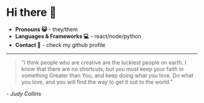 # Hi there 👋

- **Pronouns 😺** - they/them
- **Languages & Frameworks 💻** - react/node/python
- **Contact 📨** - check my github profile
---

> "I think people who are creative are the luckiest people on earth. I know that there are no shortcuts, but you must keep your faith in something Greater than You, and keep doing what you love. Do what you love, and you will find the way to get it out to the world."

*- Judy Collins*